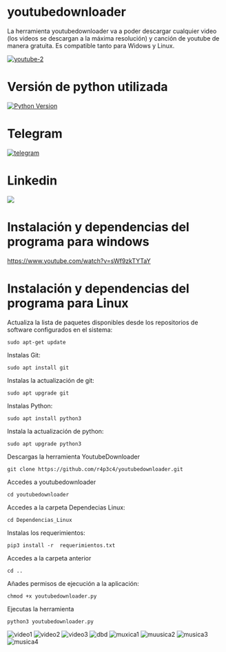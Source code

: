 # youtubedownloader
La herramienta youtubedownloader va a poder descargar cualquier video (los videos se descargan a la máxima resolución) y canción de youtube de manera gratuita. Es compatible tanto para Widows y Linux.

<a href='https://postimg.cc/DJ9rD63C' target='_blank'><img src='https://i.postimg.cc/D0ZxSpjK/youtube-2.png' border='0' alt='youtube-2'/></a>

# Versión de python utilizada

[![Python Version](https://img.shields.io/badge/python-3.11+-green)](https://www.python.org)

# Telegram

<a href='https://t.me/NoticiasCiberseguridadyCryptos' target='_blank'><img src='https://i.postimg.cc/HJ54gYft/telegram.png' border='0' alt='telegram'/></a>

# Linkedin
<a href="https://www.linkedin.com/in/rafael-peiro-calvet/"><img src="https://i.postimg.cc/8zsFGvXV/logo.jpg"></a>

# Instalación y dependencias del programa para windows

https://www.youtube.com/watch?v=sWf9zkTYTaY

# Instalación y dependencias del programa para Linux

Actualiza la lista de paquetes disponibles desde los repositorios de software configurados en el sistema:

    sudo apt-get update

Instalas Git:
    
    sudo apt install git

Instalas la actualización de git:
    
    sudo apt upgrade git
    
Instalas Python:
    
    sudo apt install python3

Instala la actualización de python:
    
    sudo apt upgrade python3

Descargas la herramienta YoutubeDownloader

    git clone https://github.com/r4p3c4/youtubedownloader.git

Accedes a youtubedownloader

    cd youtubedownloader

Accedes a la carpeta Dependecias Linux:
    
    cd Dependencias_Linux
    
Instalas los requerimientos:

    pip3 install -r  requerimientos.txt

Accedes a la carpeta anterior

    cd ..

Añades permisos de ejecución a la aplicación:

    chmod +x youtubedownloader.py

Ejecutas la herramienta

    python3 youtubedownloader.py

<img src='https://i.postimg.cc/dtmrHnZY/video1.png' border='0' alt='video1'/>

<img src="https://i.postimg.cc/RVJk56QG/video2.png" alt="video2"/>

<img src="https://i.postimg.cc/tTrKyFMv/video3.png" alt="video3"/>

<img src='https://i.postimg.cc/rm5dQ9zt/dbd.jpg' border='0' alt='dbd'/>

<img src="https://i.postimg.cc/Ss3Z7g0b/muxica1.png" alt="muxica1"/>

<img src="https://i.postimg.cc/wvLyND1W/muusica2.png" alt="muusica2"/>

<img src="https://i.postimg.cc/0jFhKPxp/musica3.png" alt="musica3"/>

<img src="https://i.postimg.cc/nhvNryWD/musica4.png" alt="musica4"/>






